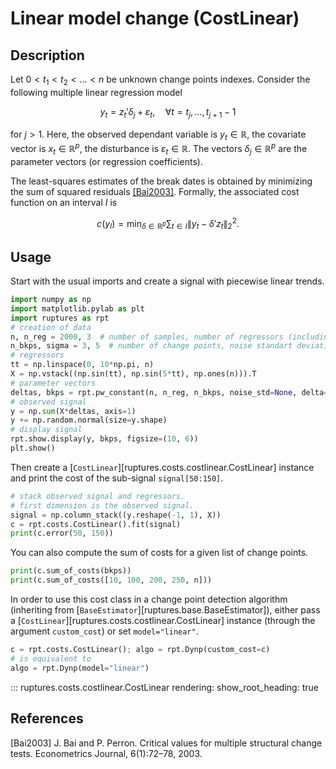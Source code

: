 # Linear model change (CostLinear)

## Description

Let $0 < t_1 < t_2 < \dots < n$ be unknown change points indexes.
Consider the following multiple linear regression model

$$
y_t = z_t' \delta_j + \varepsilon_t, \quad \forall t=t_j,\dots,t_{j+1}-1
$$

for $j>1$.
Here, the observed dependant variable is $y_t\in\mathbb{R}$, the covariate vector is $x_t \in\mathbb{R}^p$, the disturbance is $\varepsilon_t\in\mathbb{R}$.
The vectors $\delta_j\in\mathbb{R}^p$ are the parameter vectors (or regression coefficients).

The least-squares estimates of the break dates is obtained by minimizing the sum of squared residuals [[Bai2003]](#Bai2003).
Formally, the associated cost function on an interval $I$ is

$$
c(y_{I}) = \min_{\delta\in\mathbb{R}^p} \sum_{t\in I} \|y_t - \delta' z_t \|_2^2.
$$

## Usage

Start with the usual imports and create a signal with piecewise linear trends.

```python
import numpy as np
import matplotlib.pylab as plt
import ruptures as rpt
# creation of data
n, n_reg = 2000, 3  # number of samples, number of regressors (including intercept)
n_bkps, sigma = 3, 5  # number of change points, noise standart deviation
# regressors
tt = np.linspace(0, 10*np.pi, n)
X = np.vstack((np.sin(tt), np.sin(5*tt), np.ones(n))).T
# parameter vectors
deltas, bkps = rpt.pw_constant(n, n_reg, n_bkps, noise_std=None, delta=(1, 3))
# observed signal
y = np.sum(X*deltas, axis=1)
y += np.random.normal(size=y.shape)
# display signal
rpt.show.display(y, bkps, figsize=(10, 6))
plt.show()
```

Then create a [`CostLinear`][ruptures.costs.costlinear.CostLinear] instance and print the cost of the sub-signal `signal[50:150]`.

```python
# stack observed signal and regressors.
# first dimension is the observed signal.
signal = np.column_stack((y.reshape(-1, 1), X))
c = rpt.costs.CostLinear().fit(signal)
print(c.error(50, 150))
```

You can also compute the sum of costs for a given list of change points.

```python
print(c.sum_of_costs(bkps))
print(c.sum_of_costs([10, 100, 200, 250, n]))
```

In order to use this cost class in a change point detection algorithm (inheriting from [`BaseEstimator`][ruptures.base.BaseEstimator]), either pass a [`CostLinear`][ruptures.costs.costlinear.CostLinear] instance (through the argument `custom_cost`) or set `model="linear"`.

```python
c = rpt.costs.CostLinear(); algo = rpt.Dynp(custom_cost=c)
# is equivalent to
algo = rpt.Dynp(model="linear")
```

::: ruptures.costs.costlinear.CostLinear
    rendering:
        show_root_heading: true

## References

<a id="Bai2003">[Bai2003]</a>
J. Bai and P. Perron. Critical values for multiple structural change tests. Econometrics Journal, 6(1):72–78, 2003.